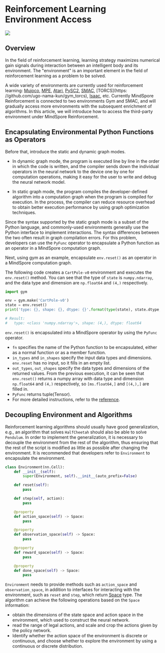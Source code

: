 # Reinforcement Learning Environment Access

<a href="https://gitee.com/mindspore/docs/blob/r2.0/docs/reinforcement/docs/source_en/environment.md" target="_blank"><img src="https://mindspore-website.obs.cn-north-4.myhuaweicloud.com/website-images/r2.0/resource/_static/logo_source_en.png"></a>

## Overview

In the field of reinforcement learning, learning strategy maximizes numerical gain signals during interaction between an intelligent body and its environment. The "environment" is an important element in the field of reinforcement learning as a problem to be solved.

A wide variety of environments are currently used for reinforcement learning: [Mujoco](https://github.com/deepmind/mujoco), [MPE](https://github.com/openai/multiagent-particle-envs), [Atari]( https://github.com/gsurma/atari), [PySC2](https://www.github.com/deepmind/pysc2), [SMAC](https://github/oxwhirl/smac), [TORCS](https: //github.com/ugo-nama-kun/gym_torcs), [Isaac](https://github.com/NVIDIA-Omniverse/IsaacGymEnvs), etc. Currently MindSpore Reinforcement is connected to two environments Gym and SMAC, and will gradually access more environments with the subsequent enrichment of algorithms. In this article, we will introduce how to access the third-party environment under MindSpore Reinforcement.

## Encapsulating Environmental Python Functions as Operators

Before that, introduce the static and dynamic graph modes.

- In dynamic graph mode, the program is executed line by line in the order in which the code is written, and the compiler sends down the individual operators in the neural network to the device one by one for computation operations, making it easy for the user to write and debug the neural network model.

- In static graph mode, the program compiles the developer-defined algorithm into a computation graph when the program is compiled for execution. In the process, the compiler can reduce resource overhead to obtain better execution performance by using graph optimization techniques.

Since the syntax supported by the static graph mode is a subset of the Python language, and commonly-used environments generally use the Python interface to implement interactions. The syntax differences between the two often result in graph compilation errors. For this problem, developers can use the `PyFunc` operator to encapsulate a Python function as an operator in a MindSpore computation graph.

Next, using gym as an example, encapsulate `env.reset()` as an operator in a MindSpore computation graph.

The following code creates a `CartPole-v0` environment and executes the `env.reset()` method. You can see that the type of `state` is `numpy.ndarray`, and the data type and dimension are `np.float64` and `(4,)` respectively.

```python
import gym

env = gym.make('CartPole-v0')
state = env.reset()
print('type: {}, shape: {}, dtype: {}'.format(type(state), state.dtype, state.shape))

# Result:
#   type: <class 'numpy.ndarray'>, shape: (4,), dtype: float64
```

`env.reset()` is encapsulated into a MindSpore operator by using the `PyFunc` operator.

- `fn` specifies the name of the Python function to be encapsulated, either as a normal function or as a member function.
- `in_types` and `in_shapes` specify the input data types and dimensions. `env.reset` has no input, so it fills in an empty list.
- `out_types`, `out_shapes` specify the data types and dimensions of the returned values. From the previous execution, it can be seen that `env.reset()` returns a numpy array with data type and dimension `np.float64` and `(4,)` respectively, so `[ms.float64,]` and `[(4,),]` are filled in.
- `PyFunc` returns tuple(Tensor).
- For more detailed instructions, refer to the [reference](https://gitee.com/mindspore/mindspore/blob/r2.0/mindspore/python/mindspore/ops/operations/other_ops.py).

## Decoupling Environment and Algorithms

Reinforcement learning algorithms should usually have good generalization, e.g., an algorithm that solves `HalfCheetah` should also be able to solve `Pendulum`. In order to implement the generalization, it is necessary to decouple the environment from the rest of the algorithm, thus ensuring that the rest of the script is modified as little as possible after changing the environment. It is recommended that developers refer to `Environment` to encapsulate the environment.

```python
class Environment(nn.Cell):
    def __init__(self):
        super(Environment, self).__init__(auto_prefix=False)

    def reset(self):
        pass

    def step(self, action):
        pass

    @property
    def action_space(self) -> Space:
        pass

    @property
    def observation_space(self) -> Space:
        pass

    @property
    def reward_space(self) -> Space:
        pass

    @property
    def done_space(self) -> Space:
        pass
```

`Environment` needs to provide methods such as `action_space` and `observation_space`, in addition to interfaces for interacting with the environment, such as `reset` and `step`, which return [Space](https://mindspore.cn/reinforcement/docs/en/master/reinforcement.html#mindspore_rl.environment.Space) type. The algorithm can achieve the following operations based on the `Space` information:

- obtain the dimensions of the state space and action space in the environment, which used to construct the neural network.
- read the range of legal actions, and scale and crop the actions given by the policy network.
- Identify whether the action space of the environment is discrete or continuous, and choose whether to explore the environment by using a continuous or discrete distribution.
